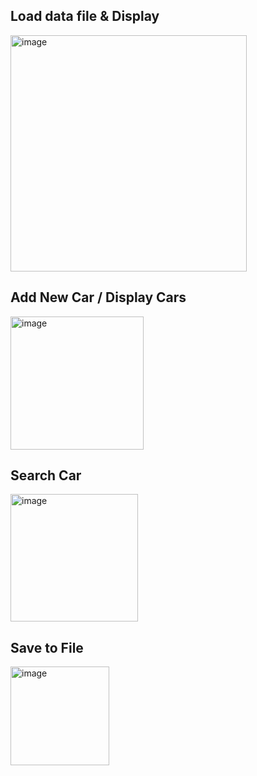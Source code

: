 ## Load data file & Display
<img width="378" alt="image" src="https://user-images.githubusercontent.com/84453688/171768794-8a0a3be7-1355-47bf-895d-dd175841e98d.png">

## Add New Car / Display Cars
<img width="213" alt="image" src="https://user-images.githubusercontent.com/84453688/171768879-1c3b87ec-36d7-464d-b5ee-88da5baa7f92.png">

## Search Car
<img width="204" alt="image" src="https://user-images.githubusercontent.com/84453688/171768896-44aa57c1-2fd2-4e43-ba48-9d6de0aede0b.png">

## Save to File
<img width="158" alt="image" src="https://user-images.githubusercontent.com/84453688/171768929-d5512476-438f-4261-9ad6-0f5ed99e5985.png">
